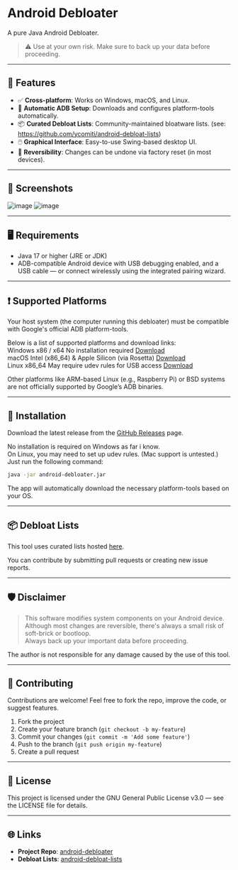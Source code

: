 # Android Debloater

A pure Java Android Debloater.

> ⚠️ Use at your own risk. Make sure to back up your data before proceeding.

---

## 🚀 Features

- ✅ **Cross-platform**: Works on Windows, macOS, and Linux.
- 🔌 **Automatic ADB Setup**: Downloads and configures platform-tools automatically.
- 📦 **Curated Debloat Lists**: Community-maintained bloatware lists. (see: https://github.com/ycomiti/android-debloat-lists)
- 🖱️ **Graphical Interface**: Easy-to-use Swing-based desktop UI.
- 🔄 **Reversibility**: Changes can be undone via factory reset (in most devices).

---

## 📸 Screenshots

![image](https://github.com/user-attachments/assets/f603efd9-0dbc-46d0-838b-c2daaec3d342)
![image](https://github.com/user-attachments/assets/b286e887-93f1-46bf-ba9d-01d68c8f5623)




---

## 🖥️ Requirements

- Java 17 or higher (JRE or JDK)
- ADB-compatible Android device with USB debugging enabled, and a USB cable — or connect wirelessly using the integrated pairing wizard.

---

## ❗️ Supported Platforms
Your host system (the computer running this debloater) must be compatible with Google's official ADB platform-tools.

Below is a list of supported platforms and download links:<br/>
Windows	x86 / x64	No installation required	[Download](https://dl.google.com/android/repository/platform-tools-latest-windows.zip)<br/>
macOS	Intel (x86_64) & Apple Silicon (via Rosetta) [Download](https://dl.google.com/android/repository/platform-tools-latest-darwin.zip)<br/>
Linux	x86_64	May require udev rules for USB access	[Download](https://dl.google.com/android/repository/platform-tools-latest-linux.zip)<br/>

Other platforms like ARM-based Linux (e.g., Raspberry Pi) or BSD systems are not officially supported by Google’s ADB binaries.

---

## 🧩 Installation

Download the latest release from the [GitHub Releases](https://github.com/ycomiti/android-debloater/releases) page.

No installation is required on Windows as far i know.<br/>
On Linux, you may need to set up udev rules. (Mac support is untested.)<br/>
Just run the following command:

```bash
java -jar android-debloater.jar
````

The app will automatically download the necessary platform-tools based on your OS.

---

## 📦 Debloat Lists

This tool uses curated lists hosted [here](https://github.com/ycomiti/android-debloat-lists).

You can contribute by submitting pull requests or creating new issue reports.

---

## 🛡️ Disclaimer

> This software modifies system components on your Android device.<br/>
> Although most changes are reversible, there's always a small risk of soft-brick or bootloop.<br/>
> Always back up your important data before proceeding.<br/>

The author is not responsible for any damage caused by the use of this tool.

---

## 🤝 Contributing

Contributions are welcome!
Feel free to fork the repo, improve the code, or suggest features.

1. Fork the project
2. Create your feature branch (`git checkout -b my-feature`)
3. Commit your changes (`git commit -m 'Add some feature'`)
4. Push to the branch (`git push origin my-feature`)
5. Create a pull request

---

## 📄 License

This project is licensed under the GNU General Public License v3.0 — see the LICENSE file for details.

---

## 🌐 Links

* **Project Repo**: [android-debloater](https://github.com/ycomiti/android-debloater)
* **Debloat Lists**: [android-debloat-lists](https://github.com/ycomiti/android-debloat-lists)
